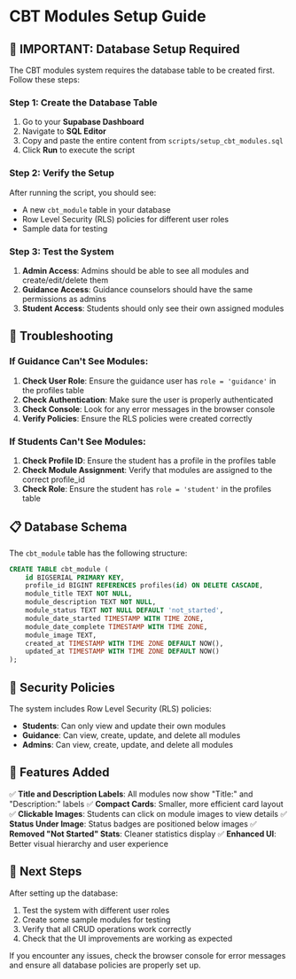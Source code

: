 # CBT Modules Setup Guide

## 🚨 **IMPORTANT: Database Setup Required**

The CBT modules system requires the database table to be created first. Follow these steps:

### Step 1: Create the Database Table

1. Go to your **Supabase Dashboard**
2. Navigate to **SQL Editor**
3. Copy and paste the entire content from `scripts/setup_cbt_modules.sql`
4. Click **Run** to execute the script

### Step 2: Verify the Setup

After running the script, you should see:
- A new `cbt_module` table in your database
- Row Level Security (RLS) policies for different user roles
- Sample data for testing

### Step 3: Test the System

1. **Admin Access**: Admins should be able to see all modules and create/edit/delete them
2. **Guidance Access**: Guidance counselors should have the same permissions as admins
3. **Student Access**: Students should only see their own assigned modules

## 🔧 **Troubleshooting**

### If Guidance Can't See Modules:

1. **Check User Role**: Ensure the guidance user has `role = 'guidance'` in the profiles table
2. **Check Authentication**: Make sure the user is properly authenticated
3. **Check Console**: Look for any error messages in the browser console
4. **Verify Policies**: Ensure the RLS policies were created correctly

### If Students Can't See Modules:

1. **Check Profile ID**: Ensure the student has a profile in the profiles table
2. **Check Module Assignment**: Verify that modules are assigned to the correct profile_id
3. **Check Role**: Ensure the student has `role = 'student'` in the profiles table

## 📋 **Database Schema**

The `cbt_module` table has the following structure:

```sql
CREATE TABLE cbt_module (
    id BIGSERIAL PRIMARY KEY,
    profile_id BIGINT REFERENCES profiles(id) ON DELETE CASCADE,
    module_title TEXT NOT NULL,
    module_description TEXT NOT NULL,
    module_status TEXT NOT NULL DEFAULT 'not_started',
    module_date_started TIMESTAMP WITH TIME ZONE,
    module_date_complete TIMESTAMP WITH TIME ZONE,
    module_image TEXT,
    created_at TIMESTAMP WITH TIME ZONE DEFAULT NOW(),
    updated_at TIMESTAMP WITH TIME ZONE DEFAULT NOW()
);
```

## 🔐 **Security Policies**

The system includes Row Level Security (RLS) policies:

- **Students**: Can only view and update their own modules
- **Guidance**: Can view, create, update, and delete all modules
- **Admins**: Can view, create, update, and delete all modules

## 🎯 **Features Added**

✅ **Title and Description Labels**: All modules now show "Title:" and "Description:" labels
✅ **Compact Cards**: Smaller, more efficient card layout
✅ **Clickable Images**: Students can click on module images to view details
✅ **Status Under Image**: Status badges are positioned below images
✅ **Removed "Not Started" Stats**: Cleaner statistics display
✅ **Enhanced UI**: Better visual hierarchy and user experience

## 🚀 **Next Steps**

After setting up the database:

1. Test the system with different user roles
2. Create some sample modules for testing
3. Verify that all CRUD operations work correctly
4. Check that the UI improvements are working as expected

If you encounter any issues, check the browser console for error messages and ensure all database policies are properly set up. 